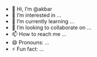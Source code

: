 - 👋 Hi, I’m @akbar
- 👀 I’m interested in ...
- 🌱 I’m currently learning ...
- 💞️ I’m looking to collaborate on ...
- 📫 How to reach me ...
- 😄 Pronouns: ...
- ⚡ Fun fact: ...

<!---
akbar-lascade/akbar-lascade is a ✨ special ✨ repository because its `README.md` (this file) appears on your GitHub profile.
You can click the Preview link to take a look at your changes.
--->

